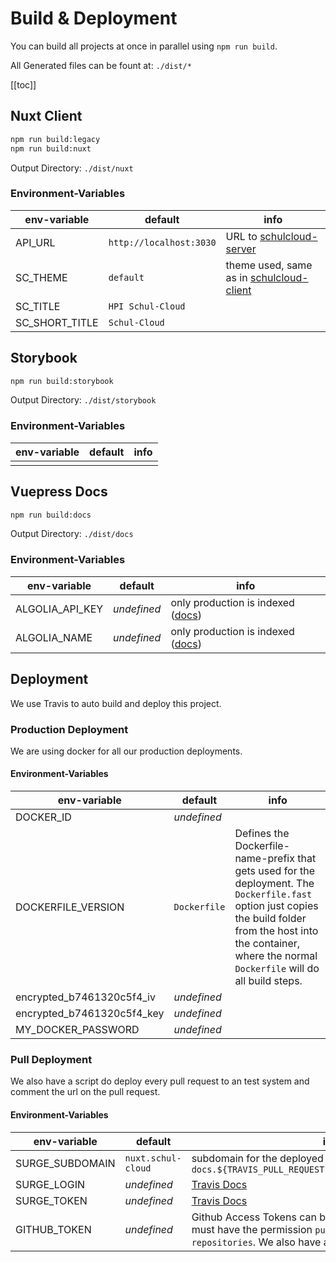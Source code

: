 # Build & Deployment

You can build all projects at once in parallel using `npm run build`.

All Generated files can be fount at: `./dist/*`

[[toc]]

## Nuxt Client

```bash
npm run build:legacy
npm run build:nuxt
```

Output Directory: `./dist/nuxt`

### Environment-Variables

| env-variable | default | info |
| --- | --- | --- |
| API_URL | `http://localhost:3030` | URL to [schulcloud-server](https://github.com/schul-cloud/schulcloud-server) |
| SC_THEME | `default` | theme used, same as in [schulcloud-client](https://github.com/schul-cloud/schulcloud-client) |
| SC_TITLE | `HPI Schul-Cloud` |  |
| SC_SHORT_TITLE | `Schul-Cloud` |  |

## Storybook

```bash
npm run build:storybook
```

Output Directory: `./dist/storybook`

### Environment-Variables

| env-variable | default | info |
| ------------ | ------- | ---- |
|              |         |      |

## Vuepress Docs

```bash
npm run build:docs
```

Output Directory: `./dist/docs`

### Environment-Variables

| env-variable | default | info |
| --- | --- | --- |
| ALGOLIA_API_KEY | _undefined_ | only production is indexed ([docs](https://vuepress.vuejs.org/default-theme-config/#algolia-search)) |
| ALGOLIA_NAME | _undefined_ | only production is indexed ([docs](https://vuepress.vuejs.org/default-theme-config/#algolia-search)) |

## Deployment

We use Travis to auto build and deploy this project.

### Production Deployment

We are using docker for all our production deployments.

#### Environment-Variables

| env-variable | default | info |
| --- | --- | --- |
| DOCKER_ID | _undefined_ |  |
| DOCKERFILE_VERSION | `Dockerfile` | Defines the Dockerfile-name-prefix that gets used for the deployment. The `Dockerfile.fast` option just copies the build folder from the host into the container, where the normal `Dockerfile` will do all build steps. |
| encrypted_b7461320c5f4_iv | _undefined_ |  |
| encrypted_b7461320c5f4_key | _undefined_ |  |
| MY_DOCKER_PASSWORD | _undefined_ |  |

### Pull Deployment

We also have a script do deploy every pull request to an test system and comment the url on the pull request.

#### Environment-Variables

| env-variable | default | info |
| --- | --- | --- |
| SURGE_SUBDOMAIN | `nuxt.schul-cloud` | subdomain for the deployed systems `docs.${TRAVIS_PULL_REQUEST}.${SURGE_SUBDOMAIN}.surge.sh` |
| SURGE_LOGIN | _undefined_ | [Travis Docs](https://docs.travis-ci.com/user/deployment/surge/#environment-variables) |
| SURGE_TOKEN | _undefined_ | [Travis Docs](https://docs.travis-ci.com/user/deployment/surge/#environment-variables) |
| GITHUB_TOKEN | _undefined_ | Github Access Tokens can be generated [here](https://github.com/settings/tokens). The Token must have the permission `public_repo - Access public repositories`. We also have a [Bot Account](https://github.com/schul-cloud-bot) for that purpose. |
